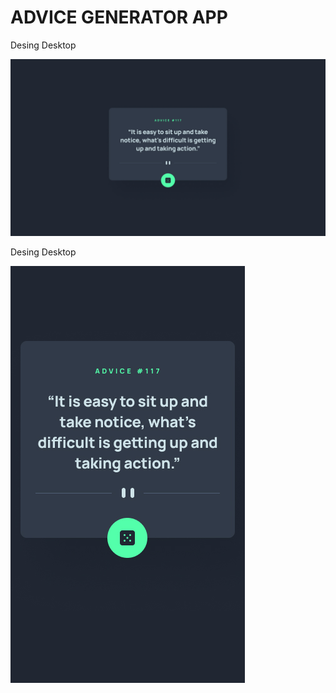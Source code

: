 # ADVICE GENERATOR APP

Desing Desktop

![img](design/desktop-design.jpg)

Desing Desktop

![img](design/mobile-design.jpg)
